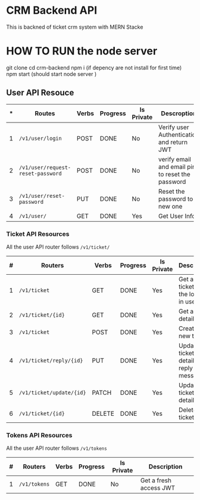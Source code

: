 # CRM Backend API
This is  backned of ticket crm  system with MERN Stacke 

# HOW TO RUN the node server
git clone
cd crm-backend
npm i (if depency are not install for first time)
npm start (should start node server )

## User API Resouce

| * | Routes                           | Verbs | Progress | Is Private | Descroption                                      |
|---|----------------------------------|-------|----------|------------|--------------------------------------------------|
|1  | `/v1/user/login`                 | POST  | DONE     | No         | Verify user Authentication and return JWT        |
|2  | `/v1/user/request-reset-password`| POST  | DONE     | No         | verify email and email pin to reset the password |
|3  | `/v1/user/reset-password`        | PUT   | DONE     | No         | Reset the password to new one                    |
|4  | `/v1/user/`                      | GET   | DONE     | Yes        | Get User Info                                    |

### Ticket API Resources

All the user API router follows `/v1/ticket/`

| #   | Routers                        | Verbs | Progress | Is Private | Description                             |
| --- | ------------------------------ | ----- | -------- | ---------- | --------------------------------------- |
| 1   | `/v1/ticket`                   | GET   | DONE     | Yes        | Get all ticket for the logined in user  |
| 2   | `/v1/ticket/{id}`              | GET   | DONE     | Yes        | Get a ticket details                    |
| 3   | `/v1/ticket`                   | POST  | DONE     | Yes        | Create a new ticket                     |
| 4   | `/v1/ticket/reply/{id}`        | PUT   | DONE     | Yes        | Update ticket details ie. reply message |
| 5   | `/v1/ticket/update/{id}`       | PATCH | DONE     | Yes        | Update ticket details                   |
| 6   | `/v1/ticket/{id}`              | DELETE| DONE     | Yes        | Delete a ticket                         |

### Tokens API Resources

All the user API router follows `/v1/tokens`

| #   | Routers      | Verbs | Progress | Is Private | Description            |
| --- | ------------ | ----- | -------- | ---------- | ---------------------- |
| 1   | `/v1/tokens` | GET   | DONE     | No         | Get a fresh access JWT |
